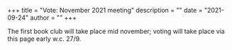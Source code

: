 +++ 
title = "Vote: November 2021 meeting" 
description = "" 
date = "2021-09-24"
author = "" 
+++

The first book club will take place mid november; voting will take place via this page early w.c. 27/9. 

<!-- {{<gform src="1FAIpQLSdFxnpPryUlW7Q0Kmz8p0eoA9Cz-6vxYECDHPlGV5Drm7wSqg" width="640" height="494" alt="form">}} -->


